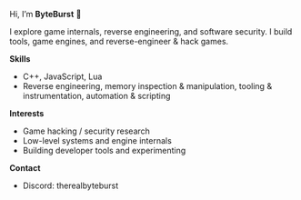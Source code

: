 Hi, I’m **ByteBurst** 👋

I explore game internals, reverse engineering, and software security. I build tools, game engines, and reverse-engineer & hack games.

**Skills**
- C++, JavaScript, Lua
- Reverse engineering, memory inspection & manipulation, tooling & instrumentation, automation & scripting

**Interests**
- Game hacking / security research
- Low-level systems and engine internals
- Building developer tools and experimenting

**Contact**
- Discord: therealbyteburst
